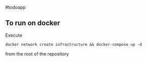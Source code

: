 #todoapp


## To run on docker


Execute 

```
docker network create infrastructure && docker-compose up -d
```
from the root of the repository
